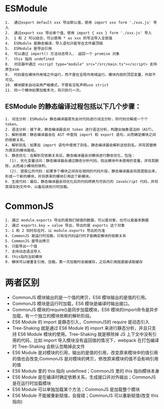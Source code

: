 # ESModule
    1.  通过export default xxx 导出默认值，使用 import xxx form './xxx.js' 导入
    2.  通过export xxx 导出单个值，使用 import { xxx } form './xxx.js' 导入
    3.  1 和 2 可以结合，可以使用 * as xxx 的写法导入全部值
    4.  ESModule 是静态编译，导入语句只能写在文件最顶端
    5.  ESModule 是导出引用
    6.  可以通过 import() 方法动态导入， 返回一个 promise 对象
    7.  this 指向 undefined
    8.  浏览器中通过 <script type="module" src="/src/main.ts"></script> 支持原生esm
    9.  代码是在模块作用域之中运行，而不是在全局作用域运行。模块内部的顶层变量，外部不可见。
    10. 模块脚本自动采用严格模式，不管有没有声明use strict
    11. 同一个模块如果加载多次，将只执行一次。
## ESModule 的静态编译过程包括以下几个步骤：

    1. 词法分析：ESModule 静态编译器首先会对代码进行词法分析，将代码分解成一个个 token。
    2. 语法分析：接下来，静态编译器会对 token 进行语法分析，构建出抽象语法树（AST）。
    3. 解析依赖：静态编译器会在 AST 中查找 import 和 export 语句，从而确定模块之间的依赖关系。
    4. 解析别名：如果在 import 语句中使用了别名，静态编译器会解析这些别名，并将其替换为真实的模块路径。
    5. 静态优化：在解析完依赖关系后，静态编译器会对模块进行静态优化，包括：
      (1). 优化变量访问：静态编译器会通过静态分析代码，找出模块中未使用的变量，并将其删除，从而减小模块的体积。
      (2). 提取公共代码：如果多个模块之间存在相同的代码片段，静态编译器会将其提取出来，形成一个新的模块，并将原来的模块引用这个新模块。
    6. 生成代码：最后，静态编译器会将优化后的代码转换为可执行的 JavaScript 代码，并将其保存到文件中，以备后续执行时加载。


# CommonJS
    1. 通过 module.exports 导出的是我们赋值的数据，可以是对象，也可以是基本数据
    2. 通过 exports.key = value 导出，导出的是 exports 这个对象
    3. 1 和 2 同时存在时，以 module.exports 导出的为准
    4. CommonJS 是运行时加载，只有在代码运行时才能确定模块的依赖关系
    5. CommonJS 是导出拷贝
    6. 只能导出一个值
    7. 支持动态语法导入
    8. this指向当前模块
    9. 模块可以被重复引用、加载。第一次加载时会被缓存，之后再引用就直接读取缓存


# 两者区别
  - CommonJS 模块输出的是一个值的拷贝，ES6 模块输出的是值的引用。
  - CommonJS 模块是运行时加载，ES6 模块是编译时输出接口。
  - CommonJS 模块的require()是同步加载模块，ES6 模块的import命令是异步加载，有一个独立的模块依赖的解析阶段。
  - ES6 Module 的 import 是静态引入，CommonJS的 require 是动态引入
  - Tree-Shaking 就是通过 ES6 Module 的 import 来进行静态分析，并且只支持 ES6 Module 模块的使用。Tree-Shaking 就是移除掉 JS 上下文中没有引用的代码，比如 import 导入模块没有返回值的情况下，webpack 在打包编译时 Tree-Shaking 会默认忽略掉此文件
  - ES6 Module 是对模块的引用，输出的是值的引用，改变原来模块中的值引用的值也会改变;CommonJS 是对模块的拷贝，修改原来模块的值不会影响引用的值
  - ES6 Module 里的 this 指向 undefined；CommonJS 里的 this 指向模块本身
  - ES6 Module 是在编译时确定依赖关系，生成接口并对外输出；CommonJS 是在运行时加载模块
  - ES6 Module 可以单独加载某个方法；CommonJS 是加载整个模块
  - ES6 Module 不能被重新赋值，会报错；CommonJS 可以重新赋值(改变 this 指向)
